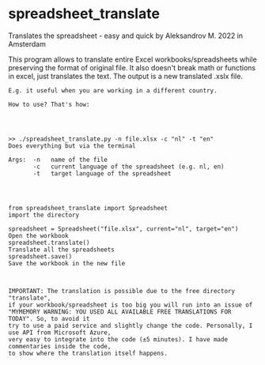 # spreadsheet_translate


   Translates the spreadsheet - easy and quick
   by Aleksandrov M. 2022 in Amsterdam


   This program allows to translate entire Excel workbooks/spreadsheets while preserving the format of original file. 
   It also doesn't break math or functions in excel, just translates the text. The output is a new translated .xslx file.
    
    
    E.g. it useful when you are working in a different country.
    
    How to use? That's how:




    >> ./spreadsheet_translate.py -n file.xlsx -c "nl" -t "en"               Does everything but via the terminal

    Args:  -n   name of the file
           -c   current language of the spreadsheet (e.g. nl, en)
           -t   target language of the spreadsheet




    from spreadsheet_translate import Spreadsheet                            import the directory

    spreadsheet = Spreadsheet("file.xlsx", current="nl", target="en")        Open the workbook
    spreadsheet.translate()                                                  Translate all the spreadsheets
    spreadsheet.save()                                                       Save the workbook in the new file



    IMPORTANT: The translation is possible due to the free directory "translate",
    if your workbook/spreadsheet is too big you will run into an issue of
    "MYMEMORY WARNING: YOU USED ALL AVAILABLE FREE TRANSLATIONS FOR TODAY". So, to avoid it
    try to use a paid service and slightly change the code. Personally, I use API from Microsoft Azure,
    very easy to integrate into the code (±5 minutes). I have made commentaries inside the code,
    to show where the translation itself happens.
